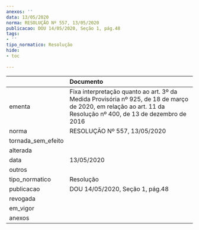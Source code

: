 ```yaml
---
anexos: ''
data: 13/05/2020
norma: RESOLUÇÃO Nº 557, 13/05/2020
publicacao: DOU 14/05/2020, Seção 1, pág.48
tags:
- ''
tipo_normatico: Resolução
hide: 
- toc 
 
---
```


|                    | Documento                                                                                                                                                      |
|:-------------------|:---------------------------------------------------------------------------------------------------------------------------------------------------------------|
| ementa             | Fixa interpretação quanto ao art. 3º da Medida Provisória nº 925, de 18 de março de 2020, em relação ao art. 11 da Resolução nº 400, de 13 de dezembro de 2016 |
| norma              | RESOLUÇÃO Nº 557, 13/05/2020                                                                                                                                   |
| tornada_sem_efeito |                                                                                                                                                                |
| alterada           |                                                                                                                                                                |
| data               | 13/05/2020                                                                                                                                                     |
| outros             |                                                                                                                                                                |
| tipo_normatico     | Resolução                                                                                                                                                      |
| publicacao         | DOU 14/05/2020, Seção 1, pág.48                                                                                                                                |
| revogada           |                                                                                                                                                                |
| em_vigor           |                                                                                                                                                                |
| anexos             |                                                                                                                                                                |